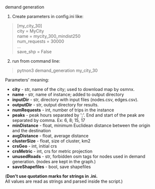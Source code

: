 demand generation
1. Create parameters in config.ini like:
> [my_city_30]\
> city = MyCity\
> name = mycity_300_mindist250\
> num_requests = 30000\
>...\
> save_shp = False

2. run from command line:
 > pytnon3 demand_generation my_city_30
 
Parameters' meaning:
* **city** - str, name of the city; used to download map by osmnx.
* **name** - str, name of instance; added to output directory
* **inputDir** - str, directory with input files (nodes.csv, edges.csv).
* **outputDir** - str, output directory for results.
* **numRequests** - int, number of trips in the instance
* **peaks** - peak hours separated by ';'. End and start of the peak are 
separated by comma. Ex: 6, 8; 15, 17
* **minDistance** - float, minimum Euclidean distance between the origin
and the destination
* **avgDistance** - float, average distance
* **clusterSize** - float, size of cluster, km2
* **crsGeo** - int, initial crs
* **crsMetric** - int, crs for metric projection
* **unusedRoads** - str, forbidden osm tags for nodes used in demand generation.
(nodes are kept in the graph.)  
* **saveShapefiles** - bool, save shapefiles

(**Don't use quotation marks for strings in .ini.** \
All values are read as 
strings and parsed inside the script.)



 